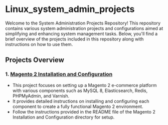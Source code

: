 # Linux_system_admin_projects
Welcome to the System Administration Projects Repository! This repository contains various system administration projects and configurations aimed at simplifying and enhancing system management tasks. Below, you'll find a brief overview of the projects included in this repository along with instructions on how to use them.

## Projects Overview

### 1. [Magento 2 Installation and Configuration](https://github.com/ashnike/Magento2.git)
- This project focuses on setting up a Magento 2 e-commerce platform with various components such as MySQL 8, Elasticsearch, Redis, PHPMyAdmin, and Varnish.
- It provides detailed instructions on installing and configuring each component to create a fully functional Magento 2 environment.
- Follow the instructions provided in the README file of the Magento 2 Installation and Configuration directory for setup.
